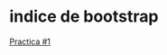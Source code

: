 # indice de bootstrap
<a href="AfedoCF18.github.io/bootstrap-3.3.7-dist/PRACTICA #1BOOTSTRAPGRIDS.html">Practica #1</a>
